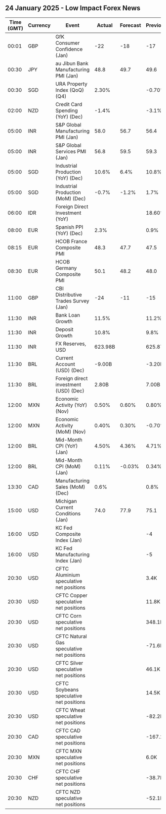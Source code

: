 ## 24 January 2025 - Low Impact Forex News

| Time (GMT) | Currency | Event | Actual | Forecast | Previous |
|------|----------|-------|--------|----------|----------|
| 00:01 | GBP | GfK Consumer Confidence (Jan) | -22 | -18 | -17 |
| 00:30 | JPY | au Jibun Bank Manufacturing PMI (Jan) | 48.8 | 49.7 | 49.6 |
| 00:30 | SGD | URA Property Index (QoQ) (Q4) | 2.30% |  | -0.70% |
| 02:00 | NZD | Credit Card Spending (YoY) (Dec) | -1.4% |  | -3.1% |
| 05:00 | INR | S&P Global Manufacturing PMI (Jan) | 58.0 | 56.7 | 56.4 |
| 05:00 | INR | S&P Global Services PMI (Jan) | 56.8 | 59.5 | 59.3 |
| 05:00 | SGD | Industrial Production (YoY) (Dec) | 10.6% | 6.4% | 10.8% |
| 05:00 | SGD | Industrial Production (MoM) (Dec) | -0.7% | -1.2% | 1.7% |
| 06:00 | IDR | Foreign Direct Investment (YoY) |  |  | 18.60% |
| 08:00 | EUR | Spanish PPI (YoY) (Dec) | 2.3% |  | 0.9% |
| 08:15 | EUR | HCOB France Composite PMI | 48.3 | 47.7 | 47.5 |
| 08:30 | EUR | HCOB Germany Composite PMI | 50.1 | 48.2 | 48.0 |
| 11:00 | GBP | CBI Distributive Trades Survey (Jan) | -24 | -11 | -15 |
| 11:30 | INR | Bank Loan Growth | 11.5% |  | 11.2% |
| 11:30 | INR | Deposit Growth | 10.8% |  | 9.8% |
| 11:30 | INR | FX Reserves, USD | 623.98B |  | 625.87B |
| 11:30 | BRL | Current Account (USD) (Dec) | -9.00B |  | -3.20B |
| 11:30 | BRL | Foreign direct investment (USD) (Dec) | 2.80B |  | 7.00B |
| 12:00 | MXN | Economic Activity (YoY) (Nov) | 0.50% | 0.60% | 0.80% |
| 12:00 | MXN | Economic Activity (MoM) (Nov) | 0.40% | 0.30% | -0.70% |
| 12:00 | BRL | Mid-Month CPI (YoY) (Jan) | 4.50% | 4.36% | 4.71% |
| 12:00 | BRL | Mid-Month CPI (MoM) (Jan) | 0.11% | -0.03% | 0.34% |
| 13:30 | CAD | Manufacturing Sales (MoM) (Dec) | 0.6% |  | 0.8% |
| 15:00 | USD | Michigan Current Conditions (Jan) | 74.0 | 77.9 | 75.1 |
| 16:00 | USD | KC Fed Composite Index (Jan) |  |  | -4 |
| 16:00 | USD | KC Fed Manufacturing Index (Jan) |  |  | -5 |
| 20:30 | USD | CFTC Aluminium speculative net positions |  |  | 3.4K |
| 20:30 | USD | CFTC Copper speculative net positions |  |  | 11.8K |
| 20:30 | USD | CFTC Corn speculative net positions |  |  | 348.1K |
| 20:30 | USD | CFTC Natural Gas speculative net positions |  |  | -71.6K |
| 20:30 | USD | CFTC Silver speculative net positions |  |  | 46.1K |
| 20:30 | USD | CFTC Soybeans speculative net positions |  |  | 14.5K |
| 20:30 | USD | CFTC Wheat speculative net positions |  |  | -82.2K |
| 20:30 | CAD | CFTC CAD speculative net positions |  |  | -167.2K |
| 20:30 | MXN | CFTC MXN speculative net positions |  |  | 6.0K |
| 20:30 | CHF | CFTC CHF speculative net positions |  |  | -38.7K |
| 20:30 | NZD | CFTC NZD speculative net positions |  |  | -52.1K |
